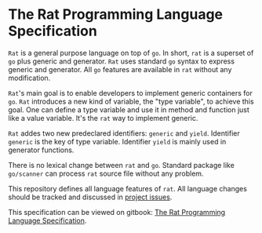 # The Rat Programming Language Specification #

`Rat` is a general purpose language on top of `go`. In short, `rat` is a superset of `go` plus generic and generator. `Rat` uses standard `go` syntax to express generic and generator. All `go` features are available in `rat` without any modification.

`Rat`'s main goal is to enable developers to implement generic containers for `go`. `Rat` introduces a new kind of variable, the "type variable", to achieve this goal. One can define a type variable and use it in method and function just like a value variable. It's the `rat` way to implement generic.

`Rat` addes two new predeclared identifiers: `generic` and `yield`. Identifier `generic` is the key of type variable. Identifier `yield` is mainly used in generator functions.

There is no lexical change between `rat` and `go`. Standard package like `go/scanner` can process `rat` source file without any problem.

This repository defines all language features of `rat`. All language changes should be tracked and discussed in [project issues](https://github.com/go-rat/language-design/issues).

This specification can be viewed on gitbook: [The Rat Programming Language Specification](http://huandu.gitbooks.io/rat/).
